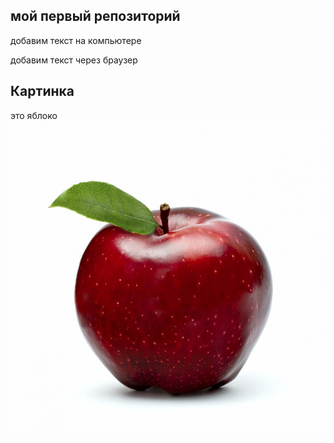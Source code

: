 ## мой первый репозиторий

добавим текст на компьютере 

добавим текст через браузер

## Картинка
это яблоко
![яблоко](apple.jpg)